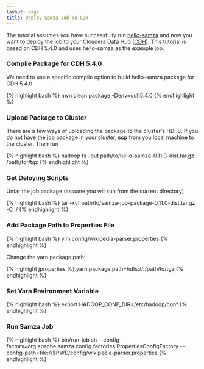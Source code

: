 ```yaml
---
layout: page
title: Deploy Samza Job To CDH
---
```

<!--
   Licensed to the Apache Software Foundation (ASF) under one or more
   contributor license agreements.  See the NOTICE file distributed with
   this work for additional information regarding copyright ownership.
   The ASF licenses this file to You under the Apache License, Version 2.0
   (the "License"); you may not use this file except in compliance with
   the License.  You may obtain a copy of the License at

       http://www.apache.org/licenses/LICENSE-2.0

   Unless required by applicable law or agreed to in writing, software
   distributed under the License is distributed on an "AS IS" BASIS,
   WITHOUT WARRANTIES OR CONDITIONS OF ANY KIND, either express or implied.
   See the License for the specific language governing permissions and
   limitations under the License.
-->

The tutorial assumes you have successfully run [hello-samza](../../../startup/hello-samza/{{site.version}}/) and now you want to deploy the job to your Cloudera Data Hub ([CDH](http://www.cloudera.com/content/cloudera/en/products-and-services/cdh.html)). This tutorial is based on CDH 5.4.0 and uses hello-samza as the example job.

### Compile Package for CDH 5.4.0

We need to use a specific compile option to build hello-samza package for CDH 5.4.0

{% highlight bash %}
mvn clean package -Denv=cdh5.4.0
{% endhighlight %}

### Upload Package to Cluster

There are a few ways of uploading the package to the cluster's HDFS. If you do not have the job package in your cluster, **scp** from you local machine to the cluster. Then run

{% highlight bash %}
hadoop fs -put path/to/hello-samza-0.11.0-dist.tar.gz /path/for/tgz
{% endhighlight %}

### Get Deloying Scripts

Untar the job package (assume you will run from the current directory)

{% highlight bash %}
tar -xvf path/to/samza-job-package-0.11.0-dist.tar.gz -C ./
{% endhighlight %}

### Add Package Path to Properties File

{% highlight bash %}
vim config/wikipedia-parser.properties
{% endhighlight %}

Change the yarn package path:

{% highlight jproperties %}
yarn.package.path=hdfs://<hdfs name node ip>:<hdfs name node port>/path/to/tgz
{% endhighlight %}

### Set Yarn Environment Variable

{% highlight bash %}
export HADOOP_CONF_DIR=/etc/hadoop/conf
{% endhighlight %}

### Run Samza Job

{% highlight bash %}
bin/run-job.sh --config-factory=org.apache.samza.config.factories.PropertiesConfigFactory --config-path=file://$PWD/config/wikipedia-parser.properties
{% endhighlight %}

